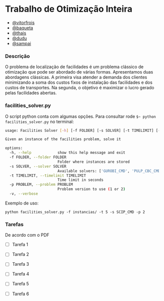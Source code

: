 # Trabalho de Otimização Inteira
- [@vitorfrois](github.com/vitorfrois)
- [@baqueta]()
- [@thais]()
- [@dudu]()
- [@sampai](https://github.com/GusSampaio)

### Descrição
O problema de localização de facilidades é um problema clássico de otimização que
pode ser abordado de várias formas. Apresentamos duas abordagens clássicas.
A primeira visa atender a demanda dos clientes minimizando a soma dos custos fixos
de instalação das facilidades e dos custos de transportes. Na segunda, o objetivo é
maximizar o lucro gerado pelas facilidades abertas.

### facilities_solver.py
O script python conta com algumas opções. Para consultar rode
```$~ python facilities_solver.py``` no terminal:

``` bash
usage: Facilities Solver [-h] [-f FOLDER] [-s SOLVER] [-t TIMELIMIT] [-p PROBLEM] [-v]

Given an instance of the facilities problem, solve it

options:
  -h, --help            show this help message and exit
  -f FOLDER, --folder FOLDER
                        Folder where instances are stored
  -s SOLVER, --solver SOLVER
                        Available solvers: ['GUROBI_CMD', 'PULP_CBC_CMD', 'SCIP_CMD']
  -t TIMELIMIT, --timelimit TIMELIMIT
                        Time limit in seconds
  -p PROBLEM, --problem PROBLEM
                        Problem version to use (1 or 2)
  -v, --verbose
```

Exemplo de uso:

```python facilities_solver.py -f instancias/ -t 5 -s SCIP_CMD -p 2```


### Tarefas
De acordo com o PDF
- [ ] Tarefa 1
- [ ] Tarefa 2
- [ ] Tarefa 3
- [ ] Tarefa 4
- [ ] Tarefa 5
- [ ] Tarefa 6

